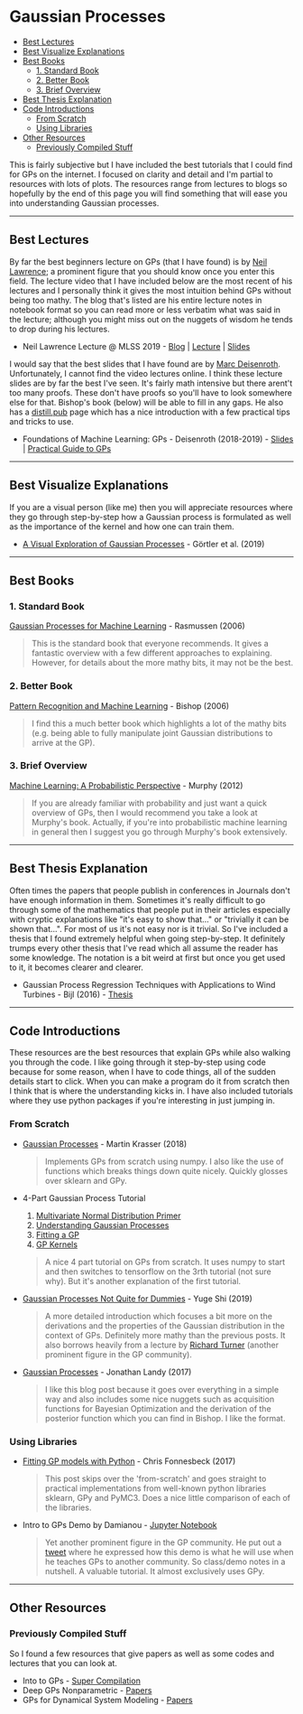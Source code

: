 # Gaussian Processes


- [Best Lectures](#best-lectures)
- [Best Visualize Explanations](#best-visualize-explanations)
- [Best Books](#best-books)
  - [1. Standard Book](#1-standard-book)
  - [2. Better Book](#2-better-book)
  - [3. Brief Overview](#3-brief-overview)
- [Best Thesis Explanation](#best-thesis-explanation)
- [Code Introductions](#code-introductions)
  - [From Scratch](#from-scratch)
  - [Using Libraries](#using-libraries)
- [Other Resources](#other-resources)
  - [Previously Compiled Stuff](#previously-compiled-stuff)


This is fairly subjective but I have included the best tutorials that I could find for GPs on the internet. I focused on clarity and detail and I'm partial to resources with lots of plots. The resources range from lectures to blogs so hopefully by the end of this page you will find something that will ease you into understanding Gaussian processes.

---

## Best Lectures

By far the best beginners lecture on GPs (that I have found) is by [Neil Lawrence](https://inverseprobability.com/); a prominent figure that you should know once you enter this field. The lecture video that I have included below are the most recent of his lectures and I personally think it gives the most intuition behind GPs without being too mathy. The blog that's listed are his entire lecture notes in notebook format so you can read more or less verbatim what was said in the lecture; although you might miss out on the nuggets of wisdom he tends to drop during his lectures.

* Neil Lawrence Lecture @ MLSS 2019 - [Blog](http://inverseprobability.com/talks/notes/gaussian-processes.html) | [Lecture](http://inverseprobability.com/talks/notes/gaussian-processes.html) | [Slides](http://inverseprobability.com/talks/notes/gaussian-processes.html)

I would say that the best slides that I have found are by [Marc Deisenroth](https://deisenroth.cc/). Unfortunately, I cannot find the video lectures online. I think these lecture slides are by far the best I've seen. It's fairly math intensive but there arent't too many proofs. These don't have proofs so you'll have to look somewhere else for that. Bishop's book (below) will be able to fill in any gaps. He also has a [distill.pub]() page which has a nice introduction with a few practical tips and tricks to use.

* Foundations of Machine Learning: GPs - Deisenroth (2018-2019) - [Slides](https://deisenroth.co.uk/teaching/2018-19/foundations-of-machine-learning/lecture_gaussian_processes.pdf) | [Practical Guide to GPs](https://drafts.distill.pub/gp/)

---

## Best Visualize Explanations

If you are a visual person (like me) then you will appreciate resources where they go through step-by-step how a Gaussian process is formulated as well as the importance of the kernel and how one can train them.

* [A Visual Exploration of Gaussian Processes](https://distill.pub/2019/visual-exploration-gaussian-processes/) - Görtler et al. (2019)

---

## Best Books

### 1. Standard Book

[Gaussian Processes for Machine Learning](http://www.gaussianprocess.org/gpml/) - Rasmussen (2006)

>  This is the standard book that everyone recommends. It gives a fantastic overview with a few different approaches to explaining. However, for details about the more mathy bits, it may not be the best.

### 2. Better Book

[Pattern Recognition and Machine Learning](https://www.microsoft.com/en-us/research/publication/pattern-recognition-machine-learning/) - Bishop (2006)

> I find this a much better book which highlights a lot of the mathy bits (e.g. being able to fully manipulate joint Gaussian distributions to arrive at the GP).

### 3. Brief Overview

[Machine Learning: A Probabilistic Perspective](https://www.amazon.com/Machine-Learning-Probabilistic-Perspective-Computation-ebook-dp-B00AF1AYTQ/dp/B00AF1AYTQ/ref=mt_kindle?_encoding=UTF8&me=&qid=) - Murphy (2012)

> If you are already familiar with probability and just want a quick overview of GPs, then I would recommend you take a look at Murphy's book. Actually, if you're into probabilistic machine learning in general then I suggest you go through Murphy's book extensively. 

---

## Best Thesis Explanation

Often times the papers that people publish in conferences in Journals don't have enough information in them. Sometimes it's really difficult to go through some of the mathematics that people put  in their articles especially with cryptic explanations like "it's easy to show that..." or "trivially it can be shown that...". For most of us it's not easy nor is it trivial. So I've included a thesis that I found extremely helpful when going step-by-step. It definitely trumps every other thesis that I've read which all assume the reader has some knowledge. The notation is a bit weird at first but once you get used to it, it becomes clearer and clearer.


* Gaussian Process Regression Techniques with Applications to Wind Turbines - Bijl (2016) - [Thesis](https://github.com/HildoBijl/GPRT)

---

## Code Introductions

These resources are the best resources that explain GPs while also walking you through the code. I like going through it step-by-step using code because for some reason, when I have to code things, all of the sudden details start to click. When you can make a program do it from scratch then I think that is where the understanding kicks in. I have also included tutorials where they use python packages if you're interesting in just jumping in.



### From Scratch

* [Gaussian Processes](http://krasserm.github.io/2018/03/19/gaussian-processes/) - Martin Krasser (2018)

  > Implements GPs from scratch using numpy. I also like the use of functions which breaks things down quite nicely. Quickly glosses over sklearn and GPy.

* 4-Part Gaussian Process Tutorial

  1. [Multivariate Normal Distribution Primer](https://peterroelants.github.io/posts/multivariate-normal-primer/)
  2. [Understanding Gaussian Processes](https://peterroelants.github.io/posts/gaussian-process-tutorial/)
  3. [Fitting a GP](https://peterroelants.github.io/posts/gaussian-process-kernel-fitting/)
  4. [GP Kernels](https://peterroelants.github.io/posts/gaussian-process-kernels/)

  > A nice 4 part tutorial on GPs from scratch. It uses numpy to start and then switches to tensorflow on the 3rth tutorial (not sure why). But it's another explanation of the first tutorial.

* [Gaussian Processes Not Quite for Dummies](https://thegradient.pub/gaussian-process-not-quite-for-dummies/) - Yuge Shi (2019)

  > A more detailed introduction which focuses a bit more on the derivations and the properties of the Gaussian distribution in the context of GPs. Definitely more mathy than the previous posts. It also borrows heavily from a lecture by [Richard Turner](http://cbl.eng.cam.ac.uk/Public/Turner/Turner) (another prominent figure in the GP community).

* [Gaussian Processes](http://efavdb.com/gaussian-processes/) - Jonathan Landy (2017)

  > I like this blog post because it goes over everything in a simple way and also includes some nice nuggets such as acquisition functions for Bayesian Optimization and the derivation of the posterior function which you can find in Bishop. I like the format.

### Using Libraries

* [Fitting GP models with Python](https://blog.dominodatalab.com/fitting-gaussian-process-models-python/) - Chris Fonnesbeck (2017)

  > This post skips over the 'from-scratch' and goes straight to practical implementations from well-known python libraries sklearn, GPy and PyMC3. Does a nice little comparison of each of the libraries.

* Intro to GPs Demo by Damianou - [Jupyter Notebook](http://adamian.github.io/talks/Damianou_GP_tutorial.html)

  >  Yet another prominent figure in the GP community. He put out a [tweet]() where he expressed how this demo is what he will use when he teaches GPs to another community. So class/demo notes in a nutshell. A valuable tutorial. It almost exclusively uses GPy.

---

## Other Resources


### Previously Compiled Stuff

So I found a few resources that give papers as well as some codes and lectures that you can look at.

* Into to GPs - [Super Compilation](https://ebonilla.github.io/gaussianprocesses/)
* Deep GPs Nonparametric - [Papers](https://github.com/otokonoko8/deep-Bayesian-nonparametrics-papers/blob/master/README.md)
* GPs for Dynamical System Modeling - [Papers](http://dsc.ijs.si/jus.kocijan/GPdyn/)




